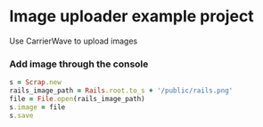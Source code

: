 # Image uploader example project

Use CarrierWave to upload images

### Add image through the console

```ruby
s = Scrap.new
rails_image_path = Rails.root.to_s + '/public/rails.png'
file = File.open(rails_image_path)
s.image = file
s.save
```
